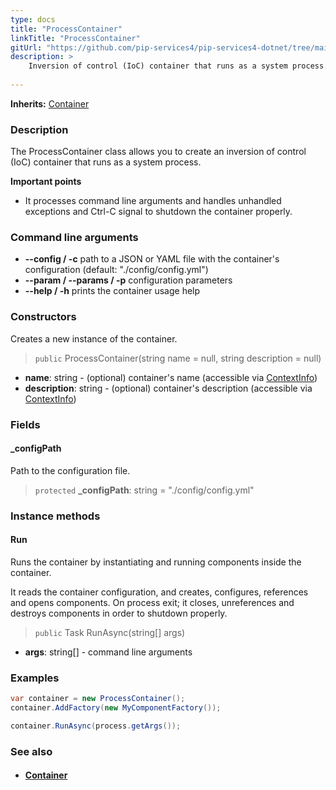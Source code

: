 ```yaml
---
type: docs
title: "ProcessContainer"
linkTitle: "ProcessContainer"
gitUrl: "https://github.com/pip-services4/pip-services4-dotnet/tree/main/pip-services4-container-dotnet"
description: >
    Inversion of control (IoC) container that runs as a system process.
   
---
```


**Inherits:** [Container](../container)

### Description

The ProcessContainer class allows you to create an inversion of control (IoC) container that runs as a system process.

**Important points**

- It processes command line arguments and handles unhandled exceptions and Ctrl-C signal to shutdown the container properly.

### Command line arguments
- **--config / -c**            path to a JSON or YAML file with the container's configuration (default: "./config/config.yml")
- **--param / --params / -p**   configuration parameters
- **--help / -h**              prints the container usage help

### Constructors
Creates a new instance of the container.

> `public` ProcessContainer(string name = null, string description = null)

- **name**: string - (optional) container's name (accessible via [ContextInfo](../../../components/context/context_info))
- **description**: string - (optional) container's description (accessible via [ContextInfo](../../../components/context/context_info))

### Fields

<span class="hide-title-link">

#### _configPath
Path to the configuration file.
> `protected` **_configPath**: string = "./config/config.yml"

</span>

### Instance methods

#### Run
Runs the container by instantiating and running components inside the container.

It reads the container configuration, and creates, configures, references and opens components.
On process exit; it closes, unreferences and destroys components in order to shutdown properly.

> `public` Task RunAsync(string[] args)

- **args**: string[] - command line arguments

### Examples

```cs
var container = new ProcessContainer();
container.AddFactory(new MyComponentFactory());

container.RunAsync(process.getArgs());
```

### See also
- #### [Container](../container)

